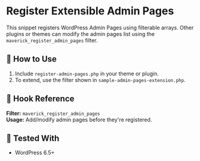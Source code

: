 # Register Extensible Admin Pages

This snippet registers WordPress Admin Pages using filterable arrays. Other plugins or themes can modify the admin pages list using the `maverick_register_admin_pages` filter.

## 📌 How to Use

1. Include `register-admin-pages.php` in your theme or plugin.
2. To extend, use the filter shown in `sample-admin-pages-extension.php`.

## 🔄 Hook Reference

**Filter:** `maverick_register_admin_pages`  
**Usage:** Add/modify admin pages before they're registered.

## 🧪 Tested With

- WordPress 6.5+
